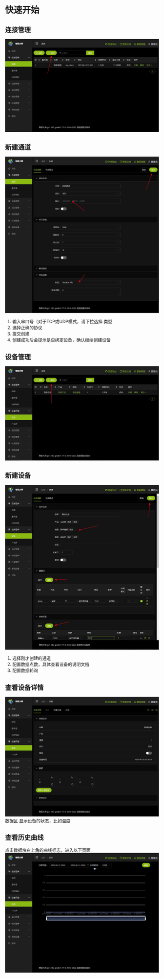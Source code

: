 # 快速开始

## 连接管理
![quick](./quick01.jpg)

## 新建通道
![quick](./quick02.jpg)
1. 输入串口号（对于TCP或UDP模式，请下拉选择 类型
2. 选择正确的协议
3. 提交创建
4. 创建成功后会提示是否绑定设备，确认继续创建设备

## 设备管理
![quick](./quick03.jpg)

## 新建设备
![quick](./quick04.jpg)
1. 选择刚才创建的通道
2. 配置数据点数，具体查看设备的说明文档
3. 配置数据轮询

## 查看设备详情
![quick](./quick05.jpg)
数据区 显示设备的状态，比如温度

## 查看历史曲线
点击数据块右上角的曲线标志，进入以下页面
![quick](./quick06.jpg)

